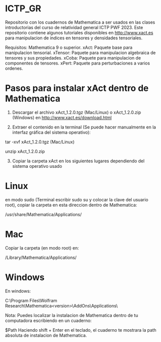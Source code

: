 # ICTP_GR

Repositorio con los cuadernos de Mathematica a ser usados en las clases introductorias del curso de relatividad general ICTP PWF 2023. 
Este repositorio contiene algunos tutoriales disponibles en http://www.xact.es para manipulacion de indices en tensores y
densidades tensoriales.

Requisitos:
Mathematica 9 o superior.
xAct: Paquete base para manipulacion tensorial.
xTensor: Paquete para manipulacion algebraica de tensores y sus propiedades.
xCoba: Paquete para manipulacion de componentes de tensores.
xPert: Paquete para perturbaciones a varios ordenes. 


# Pasos para instalar xAct dentro de Mathematica

1) Descargar el archivo xAct_1.2.0.tgz (Mac/Linux) o xAct_1.2.0.zip (Windows) en http://www.xact.es/download.html

2) Extraer el contenido en la terminal (Se puede hacer manualmente en la interfaz gráfica del sistema operativo):

tar -xvf xAct_1.2.0.tgz (Mac/Linux)

unzip xAct_1.2.0.zip

3) Copiar la carpeta xAct en los siguientes lugares dependiendo del sistema operativo usado

# Linux

en modo sudo (Terminal escribir sudo su y colocar la clave del usuario root), copiar la carpeta en esta direccion dentro de Mathematica:

/usr/share/Mathematica/Applications/

# Mac

Copiar la carpeta (en modo root) en:

/Library/Mathematica/Applications/

# Windows

En windows:

C:\Program Files\Wolfram Research\Mathematica\<version>\AddOns\Applications\

Nota: Puedes localizar la instalacion de Mathematica dentro de tu computadora escribiendo en un cuaderno:

$Path 
Haciendo shift + Enter en el teclado, el cuaderno te mostrara la path absoluta de instalacion de Mathematica.






